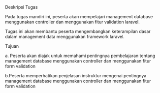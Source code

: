 Deskripsi Tugas

Pada tugas mandiri ini, peserta akan mempelajari management database menggunakan controller dan menggunakan fitur validation laravel.

Tugas ini akan membantu peserta mengembangkan keterampilan dasar dalam management data menggunakan framework laravel.

Tujuan

a. Peserta akan diajak untuk memahami pentingnya pembelajaran tentang management database menggunakan controller dan menggunakan fitur form validation 

b.Peserta memperhatikan penjelasan instruktur mengenai pentingnya management database menggunakan controller dan menggunakan fitur form validation 

 
